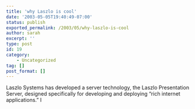 ```yaml
---
title: 'why Laszlo is cool'
date: '2003-05-05T19:40:49-07:00'
status: publish
exported_permalink: /2003/05/why-laszlo-is-cool
author: sarah
excerpt: ''
type: post
id: 19
category:
    - Uncategorized
tag: []
post_format: []
---
```

Laszlo Systems has developed a server technology, the Laszlo Presentation Server, designed specifically for developing and deploying “rich internet applications.” I